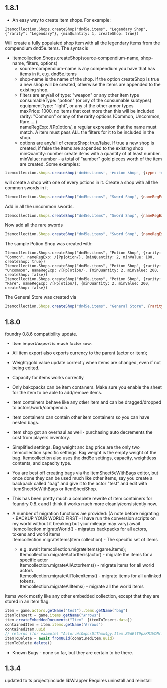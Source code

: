## 1.8.1
* An easy way to create item shops. For example:
```
Itemcollection.Shops.createShop("dnd5e.items", "Legendary Shop", {"rarity": "Legendary"}, {minQuantity: 1, createShop: true})
```
Will create a fully populated shop item with all the legendary items from the compendium dnd5e.items.
The syntax is 
* Itemcollection.Shops.createShop(source-compendium-name, shop-name, filters, options)
  - source-compendium-name is any compendium you have that has items in it, e.g. dnd5e.items
  - shop-name is the name of the shop. If the option createShop is true a new shop will be created, otherwise the items are appended to the existing shop.
  - filters are any/all of
    type: "weapon" or any other item type  
    consumableType: "potion" (or any of the consumable subtypes)  
    equipmentType: "light", or any of the other armor types  
    maxPrice: 1000, no items that cost more than this will be included  
    rarity: "Common" or any of the rarity options (Common, Uncommon, Rare.....)  
    nameRegExp: /[Pp]otion/, a regular expression that the name must match.
      A item must pass ALL the filters for it to be included in the shop.
  - options are any/all of
    createShop: true/false. If true a new shop is created, if false the items are appended to the existing shop
    minQuantity: number create items with a quantity of at least number.
    minValue: number - a total of "number" gold pieces worth of the item are created.
Some examples:
```js
Itemcollection.Shops.createShop("dnd5e.items", "Potion Shop", {type: "consumable", consumableType: "potion"}, {minQuantity: 1, createShop: true})
```
will create a shop with one of every potions in it.
Create a shop with all the common swords in it
```js
Itemcollection.Shops.createShop("dnd5e.items", "Sword Shop", {nameRegExp: /[Ss]word/, rarity: "Common"}, {minQuantity: 1, createShop: true})
```
Add in all the uncommon swords.
```js
Itemcollection.Shops.createShop("dnd5e.items", "Sword Shop", {nameRegExp: /[Ss]word/, rarity: "Uncommon"}, {minQuantity: 1, createShop: false})
```
Now add all the rare swords
```js
Itemcollection.Shops.createShop("dnd5e.items", "Sword Shop", {nameRegExp: /[Ss]word/, ratrity: "Rare"}, {minQuantity: 1, createShop: false})
```
The sample Potion Shop was created with:
```
Itemcollection.Shops.createShop("dnd5e.items", "Potion Shop", {rarity: "Common", nameRegExp: /[Pp]otion/}, {minQuantity: 2, minValue: 100, createShop: true})
Itemcollection.Shops.createShop("dnd5e.items", "Potion Shop", {rarity: "Uncommon", nameRegExp: /[Pp]otion/}, {minQuantity: 2, minValue: 200, createShop: false})
Itemcollection.Shops.createShop("dnd5e.items", "Potion Shop", {rarity: "Rare", nameRegExp: /[Pp]otion/}, {minQuantity: 2, minValue: 200, createShop: false})
```
The General Store was created via
```js
Itemcollection.Shops.createShop("dnd5e.items", "General Store", {rarity: "Common"}, {minQuantity: 10, minValue: 10, createShop: true})
```

## 1.8.0
foundry 0.8.6 compatibility update.
* Item import/export is much faster now.
* All item export also exports currency to the parent (actor or item);
* Weight/gold value update correctly when items are changed, even if not being edited.
* Capacity for items works correctly.
* Only bakcpacks can be item containers. Make sure you enable the sheet for the item to be able to add/remove items.
* Item containers behave like any other item and can be dragged/dropped to actors/work/compendia.
* Item containers can contain other item containers so you can have nested bags.
* Item shop got an overhaul as well - purchasing auto decrements the cost from players inventory.

* Simplified settings. Bag weight and bag price are the only two itemcollection specific settings. Bag weight is the empty weight of the bag. Itemcollection also uses the dnd5e settings, capacity, weightless contents, and capacity type.

* You are best off creating bags via the ItemSheet5eWithBags editor, but once done they can be used much like other items, say you create a backpack called "bag" and give it to the actor "test" and edit with ItemSheet5eWithBags or ItemSheetShop.

* This has been pretty much a complete rewrite of item containers for foundry 0.8.x and I think it works much more cleanly/consistently now.

* A number of migration functions are provided: (A note before migrating - BACKUP YOUR WORLD FIRST - I have run the conversion scripts on my world without it breaking but your mileage may vary)
    await Itemcollection.migrateWorld() - migrates backpacks for all actors, tokens and world items  
    Itemcollection.migrateItems(item collection) - The specific set of items 
    - e.g. await Itemcollection.migrateItems(game.items);  
    Itemcollection.migrateActorItems(actor) - migrate the items for a specific actor  
    Itemcollection.migrateAllActorItems() - migrate items for all world actors  
    Itemcollection.migrateAllTokenItems() - migrate items for all unlinked tokens.  
    Itemcollection.migrateAllItems() - migrate all the world items  

Items work mostly like any other embedded collection, except that they are stored in an item flag.

```js
item = game.actors.getName("test").items.getName("bag")
itemToInsert = game.items.getName("Arrows")
item.createEmbeddedDocuments("Item", [itemToInsert.data])
containedItem = item.items.getName("Arrows")
containedItem.uuid
// returns (for example) "Actor.WlOopcsUtThmw4gy.Item.Z6dElT9pzKR1MDNr.Item.kx25jbgap2eixgf2"
itemToDelete = await fromUuid(conatinedItem.uuid)
itemToDelete.delete()
```
* Known Bugs - none so far, but they are certain to be there.

## 1.3.4
updated to ts project/include libWrapper
Requires uninstall and reinstall